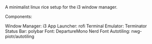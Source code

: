 A minimalist linux rice setup for the i3 window manager.

Components:

Window Manager: i3
App Launcher: rofi
Terminal Emulator: Terminator
Status Bar: polybar
Font: DepartureMono Nerd Font
Autotiling: nwg-piotr/autotiling
